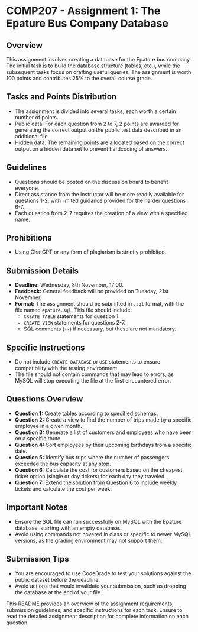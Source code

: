 # COMP207 - Assignment 1: The Epature Bus Company Database

## Overview
This assignment involves creating a database for the Epature bus company. The initial task is to build the database structure (tables, etc.), while the subsequent tasks focus on crafting useful queries. The assignment is worth 100 points and contributes 25% to the overall course grade.

## Tasks and Points Distribution
- The assignment is divided into several tasks, each worth a certain number of points.
- Public data: For each question from 2 to 7, 2 points are awarded for generating the correct output on the public test data described in an additional file.
- Hidden data: The remaining points are allocated based on the correct output on a hidden data set to prevent hardcoding of answers.

## Guidelines
- Questions should be posted on the discussion board to benefit everyone.
- Direct assistance from the instructor will be more readily available for questions 1-2, with limited guidance provided for the harder questions 6-7.
- Each question from 2-7 requires the creation of a view with a specified name.

## Prohibitions
- Using ChatGPT or any form of plagiarism is strictly prohibited.

## Submission Details
- **Deadline:** Wednesday, 8th November, 17:00.
- **Feedback:** General feedback will be provided on Tuesday, 21st November.
- **Format:** The assignment should be submitted in `.sql` format, with the file named `epature.sql`. This file should include:
  - `CREATE TABLE` statements for question 1.
  - `CREATE VIEW` statements for questions 2-7.
  - SQL comments (`--`) if necessary, but these are not mandatory.

## Specific Instructions
- Do not include `CREATE DATABASE` or `USE` statements to ensure compatibility with the testing environment.
- The file should not contain commands that may lead to errors, as MySQL will stop executing the file at the first encountered error.

## Questions Overview
- **Question 1:** Create tables according to specified schemas.
- **Question 2:** Create a view to find the number of trips made by a specific employee in a given month.
- **Question 3:** Generate a list of customers and employees who have been on a specific route.
- **Question 4:** Sort employees by their upcoming birthdays from a specific date.
- **Question 5:** Identify bus trips where the number of passengers exceeded the bus capacity at any stop.
- **Question 6:** Calculate the cost for customers based on the cheapest ticket option (single or day tickets) for each day they traveled.
- **Question 7:** Extend the solution from Question 6 to include weekly tickets and calculate the cost per week.

## Important Notes
- Ensure the SQL file can run successfully on MySQL with the Epature database, starting with an empty database.
- Avoid using commands not covered in class or specific to newer MySQL versions, as the grading environment may not support them.

## Submission Tips
- You are encouraged to use CodeGrade to test your solutions against the public dataset before the deadline.
- Avoid actions that would invalidate your submission, such as dropping the database at the end of your file.

This README provides an overview of the assignment requirements, submission guidelines, and specific instructions for each task. Ensure to read the detailed assignment description for complete information on each question.
